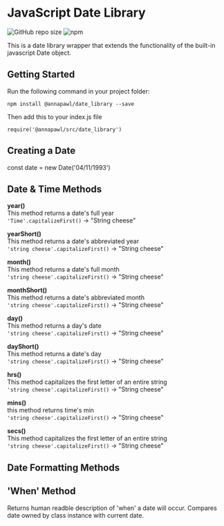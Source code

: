 # JavaScript Date Library 
![GitHub repo size](https://img.shields.io/github/repo-size/AnniePawl/JS-Date-Library?style=flat-square)
![npm](https://img.shields.io/npm/v/@annapawl/date_library?style=flat-square)

This is a date library wrapper that extends the functionality of the built-in javascript Date object. 

## Getting Started
Run the following command in your project folder: <br/>
```
npm install @annapawl/date_library --save
``` 
Then add this to your index.js file <br/>
```
require('@annapawl/src/date_library')
```

## Creating a Date
const date = new Date('04/11/1993')

## Date & Time Methods
**year()** </br> 
This method returns a date's full year </br> 
`'Time'.capitalizeFirst()` &#8594; "String cheese"

**yearShort()** </br> 
This method returns a date's abbreviated year </br> 
`'string cheese'.capitalizeFirst()` &#8594; "String cheese"

**month()** </br> 
This method returns a date's full month </br> 
`'string cheese'.capitalizeFirst()` &#8594; "String cheese"

**monthShort()** </br> 
This method returns a date's abbreviated month </br> 
`'string cheese'.capitalizeFirst()` &#8594; "String cheese"

**day()** </br> 
This method returns a day's date </br> 
`'string cheese'.capitalizeFirst()` &#8594; "String cheese"

**dayShort()** </br> 
This method returns a date's day </br> 
`'string cheese'.capitalizeFirst()` &#8594; "String cheese"

**hrs()** </br> 
This method capitalizes the first letter of an entire string </br> 
`'string cheese'.capitalizeFirst()` &#8594; "String cheese"

**mins()** </br> 
this method returns time's min </br> 
`'string cheese'.capitalizeFirst()` &#8594; "String cheese"

**secs()** </br> 
This method capitalizes the first letter of an entire string </br> 
`'string cheese'.capitalizeFirst()` &#8594; "String cheese"

## Date Formatting Methods


## 'When' Method 
Returns human readble description of 'when' a date will occur. Compares date owned by class instance with current date. 



